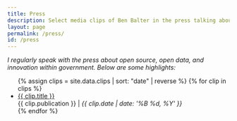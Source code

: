 ```yaml
---
title: Press
description: Select media clips of Ben Balter in the press talking about open source, open data, and government innovation.
layout: page
permalink: /press/
id: /press
---
```


*I regularly speak with the press about open source, open data, and innovation within government. Below are some highlights:*

<ul class="list-unstyled">
  {% assign clips = site.data.clips | sort: "date" | reverse %}
  {% for clip in clips %}
    <li class="mb-3">
      <a href="{{ clip.url }}" class="title" {% if clip.ignore_check %}data-proofer-ignore="true"{% endif %}>{{ clip.title }}</a><br />
      <span class="small">{{ clip.publication }} | <em>{{ clip.date | date: '%B %d, %Y' }}</em></span>
    </li>
  {% endfor %}
</ul>
